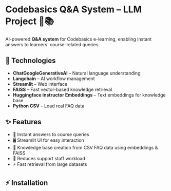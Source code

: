 # Codebasics Q&A System – LLM Project 🤖📚

AI-powered **Q&A system** for Codebasics e-learning, enabling instant answers to learners' course-related queries.

## 🚀 Technologies 
- **ChatGoogleGenerativeAI** – Natural language understanding  
- **Langchain** – AI workflow management  
- **Streamlit** – Web interface  
- **FAISS** – Fast vector-based knowledge retrieval   
- **Huggingface Instructor Embeddings** – Text embeddings for knowledge base   
- **Python CSV** – Load real FAQ data  

## ✨ Features
- 💬 Instant answers to course queries  
- 🖥️ Streamlit UI for easy interaction  
- 📄 Knowledge base creation from CSV FAQ data using embeddings & FAISS  
- 👥 Reduces support staff workload  
- ⚡ Fast retrieval from large datasets  

## ⚡ Installation
